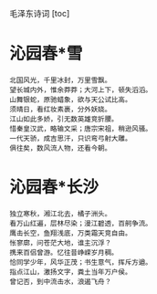 毛泽东诗词
[toc]

# 沁园春*雪
    北国风光，千里冰封，万里雪飘。
    望长城内外，惟余莽莽；大河上下，顿失滔滔。
    山舞银蛇，原驰蜡象，欲与天公试比高。
    须晴日，看红妆素裹，分外妖娆。
    江山如此多娇，引无数英雄竞折腰。
    惜秦皇汉武，略输文采；唐宗宋祖，稍逊风骚。
    一代天骄，成吉思汗，只识弯弓射大雕。
    俱往矣，数风流人物，还看今朝。

# 沁园春*长沙
    独立寒秋，湘江北去，橘子洲头。
    看万山红遍，层林尽染；漫江碧透，百舸争流。
    鹰击长空，鱼翔浅底，万类霜天竞自由。
    怅寥廓，问苍茫大地，谁主沉浮？
    携来百侣曾游。忆往昔峥嵘岁月稠。
    恰同学少年，风华正茂；书生意气，挥斥方遒。
    指点江山，激扬文字，粪土当年万户侯。
    曾记否，到中流击水，浪遏飞舟？